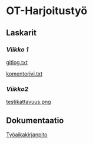 # **OT-Harjoitustyö**
## Laskarit
### *Viikko 1*

[gitlog.txt](https://github.com/ainokuos/ot-harjoitustyo/blob/master/laskarit/viikko1/gitlog.txt)

[komentorivi.txt](https://github.com/ainokuos/ot-harjoitustyo/blob/master/laskarit/viikko1/komentorivi.txt)

### *Viikko2*

[testikattavuus.png](https://github.com/ainokuos/ot-harjoitustyo/blob/master/laskarit/viikko2/testikattavuus.png)

## Dokumentaatio

[Työaikakirjanpito](https://github.com/ainokuos/ot-harjoitustyo/blob/master/dokumentaatio/Työaikakirjanpito.md)





